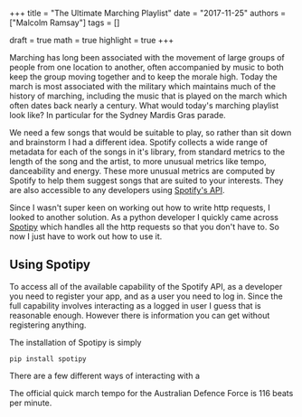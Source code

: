 +++
title = "The Ultimate Marching Playlist"
date = "2017-11-25"
authors = ["Malcolm Ramsay"]
tags = []

draft = true
math = true
highlight = true
+++

Marching has long been associated with the movement of
large groups of people from one location to another,
often accompanied by music to both
keep the group moving together and to keep the morale high.
Today the march is most associated with the military
which maintains much of the history of marching,
including the music that is played on the march
which often dates back nearly a century.
What would today's marching playlist look like?
In particular for the Sydney Mardis Gras parade.


We need a few songs that would be suitable to play,
so rather than sit down and brainstorm
I had a different idea.
Spotify collects a wide range of metadata
for each of the songs in it's library,
from standard metrics to the length of the song and the artist,
to more unusual metrics like tempo, danceability and energy.
These more unusual metrics are computed by Spotify to
help them suggest songs that are suited to your interests.
They are also accessible to any developers using [Spotify's API][spotify_api].

Since I wasn't super keen on working out how to write http requests,
I looked to another solution.
As a python developer I quickly came across [Spotipy][spotipy_docs]
which handles all the http requests so that you don't have to.
So now I just have to work out how to use it.

Using Spotipy
-------------

To access all of the available capability of the Spotify API,
as a developer you need to register your app,
and as a user you need to log in.
Since the full capability involves interacting as a logged in user
I guess that is reasonable enough.
However there is information you can get without registering anything.

The installation of Spotipy is simply

    pip install spotipy



There are a few different ways of interacting with a



The official quick march tempo for the Australian Defence Force
is 116 beats per minute.

[spotify_api]: https://developer.spotify.com/web-api/user-guide/
[spotipy_docs]: https://spotipy.readthedocs.io/en/latest/

